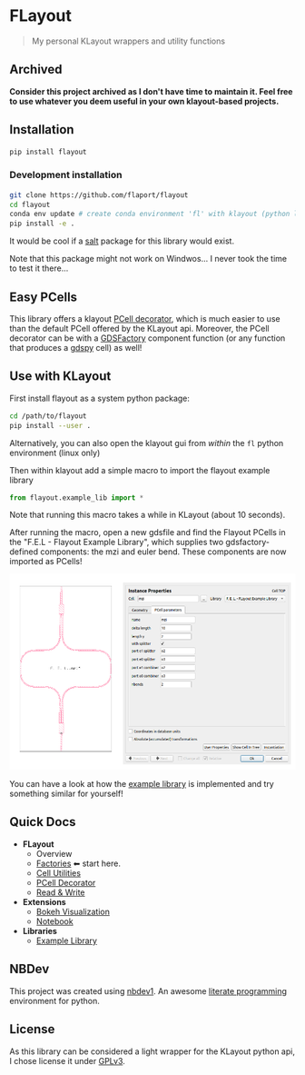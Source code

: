 # FLayout
> My personal KLayout wrappers and utility functions


## Archived

**Consider this project archived as I don't have time to maintain it. Feel free to use whatever you deem useful in your own klayout-based projects.**

## Installation

```sh
pip install flayout
```

### Development installation

```sh
git clone https://github.com/flaport/flayout
cd flayout
conda env update # create conda environment 'fl' with klayout (python library) and klayout-gui (GUI)
pip install -e .
```

It would be cool if a [salt](https://www.klayout.de/package_cookbook.html) package for this library would exist.

Note that this package might not work on Windwos... I never took the time to test it there...

## Easy PCells

This library offers a klayout [PCell decorator](https://flaport.github.io/flayout/pcell), which is much easier to use than the default PCell offered by the KLayout api. Moreover, the PCell decorator can be with a [GDSFactory](https://github.com/gdsfactory/gdsfactory) component function (or any function that produces a [gdspy](https://github.com/heitzmann/gdspy) cell) as well!

## Use with KLayout

First install flayout as a system python package:

```sh
cd /path/to/flayout
pip install --user .
```

Alternatively, you can also open the klayout gui from *within* the `fl` python environment (linux only)

Then within klayout add a simple macro to import the flayout example library

```python
from flayout.example_lib import *
```

Note that running this macro takes a while in KLayout (about 10 seconds).

After running the macro, open a new gdsfile and find the Flayout PCells in the "F.E.L - Flayout Example Library", which supplies two gdsfactory-defined components: the mzi and euler bend. These components are now imported as PCells!

![gdsfactory_klayout_pcell](img/flayout_gf_mzi.png)

You can have a look at how the [example library](flayout/example_lib.py) is implemented and try something similar for yourself!

## Quick Docs




- **FLayout**
  - Overview
  - [Factories](https://flaport.github.io/flayout/factories)     ⬅ start here.
  - [Cell Utilities](https://flaport.github.io/flayout/cell)
  - [PCell Decorator](https://flaport.github.io/flayout/pcell)
  - [Read &amp; Write](https://flaport.github.io/flayout/io)
- **Extensions**
  - [Bokeh Visualization](https://flaport.github.io/flayout/bokeh)
  - [Notebook](https://flaport.github.io/flayout/notebook)
- **Libraries**
  - [Example Library](https://flaport.github.io/flayout/example_lib)




## NBDev

This project was created using [nbdev1](https://nbdev1.fast.ai/). An awesome [literate programming](https://en.wikipedia.org/wiki/Literate_programming) environment for python.

## License

As this library can be considered a light wrapper for the KLayout python api, I chose license it under [GPLv3](LICENSE).
